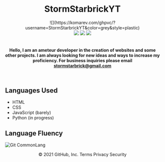 <h1 align="center">StormStarbrickYT</h1>
<div align="center">
  ![](https://komarev.com/ghpvc/?username=StormStarbrickYT&color=grey&style=plastic)
</div>

<div align="center">
  <a href="https://www.twitch.tv/STORMSTARBRICK"><img src="https://img.shields.io/badge/Twitch-9146FF?style=for-the-badge&logo=twitch&logoColor=white"></a>
  <a href="https://www.javascript.com"><img src="https://img.shields.io/badge/javascript%20-%23323330.svg?style=for-the-badge&logo=javascript"></a>
  <img src="https://img.shields.io/badge/html5%20-%23E34F26.svg?style=for-the-badge&logo=html5&logoColor=white">
</div>
<br>

<!-- Descriptor !-->
<html>
  <h4>
<p align="center">Hello, I am an ameteur developer in the creation of websites and some other projects. I am always looking for new ideas and ways to increase my proficiency. For business inquiries please email 
<a href="mailto:stormstarbrick@gmail.com">stormstarbrick@gmail.com</a> </p>
<br>
  </h4>
</html>


## Languages Used
- HTML
- CSS
- JavaScript (barely)
- Python (in progress)

## Language Fluency
![Git CommonLang](https://github-readme-stats.vercel.app/api/top-langs/?username=StormStarbrickYT&hide_border=true&layout=compact&theme=tokyonight)

<!-- Licensing -->
<p align="center">
© 2021 GitHub, Inc.
Terms
Privacy
Security
</p>
